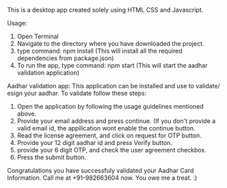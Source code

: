 This is a desktop app created solely using HTML CSS and Javascript.

Usage: 
1. Open Terminal
2. Navigate to the directory where you have downloaded the project.
3. type command: npm install
(This will install all the required dependencies from package.json)
4. To run the app, type command: npm start 
(This will start the aadhar validation application)

Aadhar validation app:
This application can be installed and use to validate/ esign your aadhar.
To validate follow these steps: 
1. Open the application by following the usage guidelines mentioned above. 
2. Provide your email address and press continue. 
(If you don't provide a valid email id, the appilication wont enable the continue button. 
3. Read the license agreement, and click on request for OTP button. 
4. Provide your 12 digit aadhar id and press Verify button.
5. provide your 6 digit OTP, and check the user agreement checkbox. 
6. Press the submit button. 

Congratulations you have successfuly validated your Aadhar Card Information. Call me at +91-982663604 now. You owe me a treat. :)
